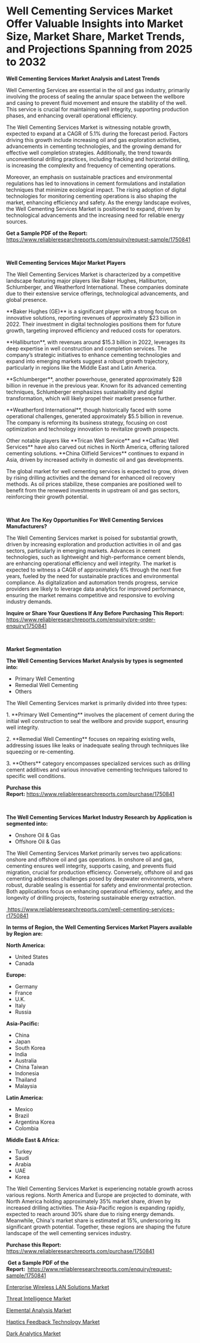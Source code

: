 <p><h1>Well Cementing Services Market Offer Valuable Insights into Market Size, Market Share, Market Trends, and Projections Spanning from 2025 to 2032</h1></p><p><strong>Well Cementing Services Market Analysis and Latest Trends</strong></p>
<p><p>Well Cementing Services are essential in the oil and gas industry, primarily involving the process of sealing the annular space between the wellbore and casing to prevent fluid movement and ensure the stability of the well. This service is crucial for maintaining well integrity, supporting production phases, and enhancing overall operational efficiency. </p><p>The Well Cementing Services Market is witnessing notable growth, expected to expand at a CAGR of 5.1% during the forecast period. Factors driving this growth include increasing oil and gas exploration activities, advancements in cementing technologies, and the growing demand for effective well completion strategies. Additionally, the trend towards unconventional drilling practices, including fracking and horizontal drilling, is increasing the complexity and frequency of cementing operations. </p><p>Moreover, an emphasis on sustainable practices and environmental regulations has led to innovations in cement formulations and installation techniques that minimize ecological impact. The rising adoption of digital technologies for monitoring cementing operations is also shaping the market, enhancing efficiency and safety. As the energy landscape evolves, the Well Cementing Services Market is positioned to expand, driven by technological advancements and the increasing need for reliable energy sources.</p></p>
<p><strong>Get a Sample PDF of the Report:&nbsp;</strong> <a href="https://www.reliableresearchreports.com/enquiry/request-sample/1750841?utm_campaign=120&utm_medium=2&utm_source=Github&utm_content=ia&utm_term=09032025&utm_id=well-cementing-services">https://www.reliableresearchreports.com/enquiry/request-sample/1750841</a></p>
<p>&nbsp;</p>
<p><strong>Well Cementing Services Major Market Players</strong></p>
<p><p>The Well Cementing Services Market is characterized by a competitive landscape featuring major players like Baker Hughes, Halliburton, Schlumberger, and Weatherford International. These companies dominate due to their extensive service offerings, technological advancements, and global presence.</p><p>**Baker Hughes (GE)** is a significant player with a strong focus on innovative solutions, reporting revenues of approximately $23 billion in 2022. Their investment in digital technologies positions them for future growth, targeting improved efficiency and reduced costs for operators.</p><p>**Halliburton**, with revenues around $15.3 billion in 2022, leverages its deep expertise in well construction and completion services. The company’s strategic initiatives to enhance cementing technologies and expand into emerging markets suggest a robust growth trajectory, particularly in regions like the Middle East and Latin America.</p><p>**Schlumberger**, another powerhouse, generated approximately $28 billion in revenue in the previous year. Known for its advanced cementing techniques, Schlumberger emphasizes sustainability and digital transformation, which will likely propel their market presence further.</p><p>**Weatherford International**, though historically faced with some operational challenges, generated approximately $5.5 billion in revenue. The company is reforming its business strategy, focusing on cost optimization and technology innovation to revitalize growth prospects.</p><p>Other notable players like **Trican Well Service** and **Calfrac Well Services** have also carved out niches in North America, offering tailored cementing solutions. **China Oilfield Services** continues to expand in Asia, driven by increased activity in domestic oil and gas developments.</p><p>The global market for well cementing services is expected to grow, driven by rising drilling activities and the demand for enhanced oil recovery methods. As oil prices stabilize, these companies are positioned well to benefit from the renewed investments in upstream oil and gas sectors, reinforcing their growth potential.</p></p>
<p>&nbsp;</p>
<p><strong>What Are The Key Opportunities For Well Cementing Services Manufacturers?</strong></p>
<p><p>The Well Cementing Services market is poised for substantial growth, driven by increasing exploration and production activities in oil and gas sectors, particularly in emerging markets. Advances in cement technologies, such as lightweight and high-performance cement blends, are enhancing operational efficiency and well integrity. The market is expected to witness a CAGR of approximately 6% through the next five years, fueled by the need for sustainable practices and environmental compliance. As digitalization and automation trends progress, service providers are likely to leverage data analytics for improved performance, ensuring the market remains competitive and responsive to evolving industry demands.</p></p>
<p><strong>Inquire or Share Your Questions If Any Before Purchasing This Report:</strong> <a href="https://www.reliableresearchreports.com/enquiry/pre-order-enquiry/1750841?utm_campaign=120&utm_medium=2&utm_source=Github&utm_content=ia&utm_term=09032025&utm_id=well-cementing-services">https://www.reliableresearchreports.com/enquiry/pre-order-enquiry/1750841</a></p>
<p>&nbsp;</p>
<p><strong>Market Segmentation</strong></p>
<p><strong>The Well Cementing Services Market Analysis by types is segmented into:</strong></p>
<p><ul><li>Primary Well Cementing</li><li>Remedial Well Cementing</li><li>Others</li></ul></p>
<p><p>The Well Cementing Services market is primarily divided into three types: </p><p>1. **Primary Well Cementing** involves the placement of cement during the initial well construction to seal the wellbore and provide support, ensuring well integrity. </p><p>2. **Remedial Well Cementing** focuses on repairing existing wells, addressing issues like leaks or inadequate sealing through techniques like squeezing or re-cementing. </p><p>3. **Others** category encompasses specialized services such as drilling cement additives and various innovative cementing techniques tailored to specific well conditions.</p></p>
<p><strong>Purchase this Report:&nbsp;</strong><a href="https://www.reliableresearchreports.com/purchase/1750841?utm_campaign=120&utm_medium=2&utm_source=Github&utm_content=ia&utm_term=09032025&utm_id=well-cementing-services">https://www.reliableresearchreports.com/purchase/1750841</a></p>
<p>&nbsp;</p>
<p><strong>The Well Cementing Services Market Industry Research by Application is segmented into:</strong></p>
<p><ul><li>Onshore Oil & Gas</li><li>Offshore Oil & Gas</li></ul></p>
<p><p>The Well Cementing Services Market primarily serves two applications: onshore and offshore oil and gas operations. In onshore oil and gas, cementing ensures well integrity, supports casing, and prevents fluid migration, crucial for production efficiency. Conversely, offshore oil and gas cementing addresses challenges posed by deepwater environments, where robust, durable sealing is essential for safety and environmental protection. Both applications focus on enhancing operational efficiency, safety, and the longevity of drilling projects, fostering sustainable energy extraction.</p></p>
<p><a href="https://www.reliableresearchreports.com/well-cementing-services-r1750841?utm_campaign=120&utm_medium=2&utm_source=Github&utm_content=ia&utm_term=09032025&utm_id=well-cementing-services">&nbsp;https://www.reliableresearchreports.com/well-cementing-services-r1750841</a></p>
<p><strong>In terms of Region, the Well Cementing Services Market Players available by Region are:</strong></p>
<p>
    <p> <strong> North America: </strong>
        <ul>
            <li>United States</li>
            <li>Canada</li>
        </ul>
        </p> 
    <p> <strong> Europe: </strong>
        <ul>
            <li>Germany</li>
            <li>France</li>
            <li>U.K.</li>
            <li>Italy</li>
            <li>Russia</li>
        </ul>
        </p> 
    <p> <strong> Asia-Pacific: </strong>
        <ul>
            <li>China</li>
            <li>Japan</li>
            <li>South Korea</li>
            <li>India</li>
            <li>Australia</li>
            <li>China Taiwan</li>
            <li>Indonesia</li>
            <li>Thailand</li>
            <li>Malaysia</li>
        </ul>
        </p> 
    <p> <strong> Latin America: </strong>
        <ul>
            <li>Mexico</li>
            <li>Brazil</li>
            <li>Argentina Korea</li>
            <li>Colombia</li>
        </ul>
        </p> 
    <p> <strong> Middle East & Africa: </strong>
        <ul>
            <li>Turkey</li>
            <li>Saudi</li>
            <li>Arabia</li>
            <li>UAE</li>
            <li>Korea</li>
        </ul>
    </p>
    </p>
<p><p>The Well Cementing Services Market is experiencing notable growth across various regions. North America and Europe are projected to dominate, with North America holding approximately 35% market share, driven by increased drilling activities. The Asia-Pacific region is expanding rapidly, expected to reach around 30% share due to rising energy demands. Meanwhile, China's market share is estimated at 15%, underscoring its significant growth potential. Together, these regions are shaping the future landscape of the well cementing services industry.</p></p>
<p><strong>Purchase this Report: </strong><a href="https://www.reliableresearchreports.com/purchase/1750841?utm_campaign=120&utm_medium=2&utm_source=Github&utm_content=ia&utm_term=09032025&utm_id=well-cementing-services">https://www.reliableresearchreports.com/purchase/1750841</a></p>
<p>&nbsp;<strong>Get a Sample PDF of the Report:&nbsp;&nbsp;</strong><a href="https://www.reliableresearchreports.com/enquiry/request-sample/1750841?utm_campaign=120&utm_medium=2&utm_source=Github&utm_content=ia&utm_term=09032025&utm_id=well-cementing-services">https://www.reliableresearchreports.com/enquiry/request-sample/1750841</a></p>
<p><strong></strong></p>
<p><p><a href="https://github.com/molayrabeta/Market-Research-Report-List-1/blob/main/enterprise-wireless-lan-solutions-market.md?utm_campaign=120&utm_medium=2&utm_source=Github&utm_content=ia&utm_term=09032025&utm_id=well-cementing-services">Enterprise Wireless LAN Solutions Market</a></p><p><a href="https://github.com/tineamonaya/Market-Research-Report-List-1/blob/main/threat-intelligence-market.md?utm_campaign=120&utm_medium=2&utm_source=Github&utm_content=ia&utm_term=09032025&utm_id=well-cementing-services">Threat Intelligence Market</a></p><p><a href="https://github.com/lecaneidreks/Market-Research-Report-List-1/blob/main/elemental-analysis-market.md?utm_campaign=120&utm_medium=2&utm_source=Github&utm_content=ia&utm_term=09032025&utm_id=well-cementing-services">Elemental Analysis Market</a></p><p><a href="https://github.com/koopalujale2/Market-Research-Report-List-1/blob/main/haptics-feedback-technology-market.md?utm_campaign=120&utm_medium=2&utm_source=Github&utm_content=ia&utm_term=09032025&utm_id=well-cementing-services">Haptics Feedback Technology Market</a></p><p><a href="https://github.com/rigelciara0p/Market-Research-Report-List-1/blob/main/dark-analytics-market.md?utm_campaign=120&utm_medium=2&utm_source=Github&utm_content=ia&utm_term=09032025&utm_id=well-cementing-services">Dark Analytics Market</a></p></p>